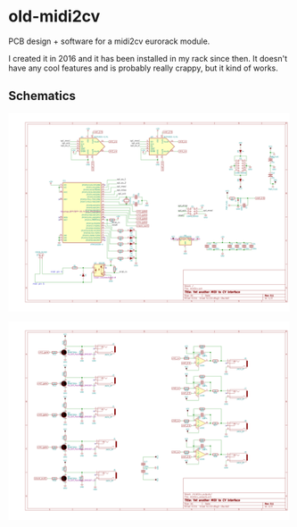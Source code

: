 # old-midi2cv

PCB design + software for a midi2cv eurorack module.

I created it in 2016 and it has been installed in my rack since then.
It doesn't have any cool features and is probably really crappy, but it kind of works.

## Schematics
![](hardware/schematics_page_01.svg)

![](hardware/schematics_page_02.svg)
